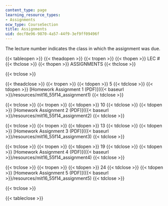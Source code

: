 ```yaml
---
content_type: page
learning_resource_types:
- Assignments
ocw_type: CourseSection
title: Assignments
uid: decf8e96-9870-4a57-44f9-3ef9ff09496f
---
```


The lecture number indicates the class in which the assignment was due.

{{< tableopen >}}
{{< theadopen >}}
{{< tropen >}}
{{< thopen >}}
LEC #
{{< thclose >}}
{{< thopen >}}
ASSIGNMENTS
{{< thclose >}}

{{< trclose >}}

{{< theadclose >}}
{{< tropen >}}
{{< tdopen >}}
5
{{< tdclose >}}
{{< tdopen >}}
[Homework Assignment 1 (PDF)]({{< baseurl >}}/resources/mit16_55f14_assignment1)
{{< tdclose >}}

{{< trclose >}}
{{< tropen >}}
{{< tdopen >}}
10
{{< tdclose >}}
{{< tdopen >}}
[Homework Assignment 2 (PDF)]({{< baseurl >}}/resources/mit16_55f14_assignment2)
{{< tdclose >}}

{{< trclose >}}
{{< tropen >}}
{{< tdopen >}}
13
{{< tdclose >}}
{{< tdopen >}}
[Homework Assignment 3 (PDF)]({{< baseurl >}}/resources/mit16_55f14_assignment3)
{{< tdclose >}}

{{< trclose >}}
{{< tropen >}}
{{< tdopen >}}
19
{{< tdclose >}}
{{< tdopen >}}
[Homework Assignment 4 (PDF)]({{< baseurl >}}/resources/mit16_55f14_assignment4)
{{< tdclose >}}

{{< trclose >}}
{{< tropen >}}
{{< tdopen >}}
24
{{< tdclose >}}
{{< tdopen >}}
[Homework Assignment 5 (PDF)]({{< baseurl >}}/resources/mit16_55f14_assignment5)
{{< tdclose >}}

{{< trclose >}}

{{< tableclose >}}